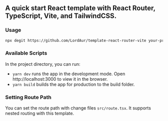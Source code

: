 ## A quick start React template with React Router, TypeScript, Vite, and TailwindCSS.

### Usage
```bash
npx degit https://github.com/LordAur/template-react-router-vite your-project-name
```

### Available Scripts
In the project directory, you can run:
- ```yarn dev``` runs the app in the development mode. Open http://localhost:3000 to view it in the browser.
- ```yarn build``` builds the app for production to the build folder.

### Setting Route Path
You can set the route path with change files ```src/route.tsx```. It supports nested routing with this template.
